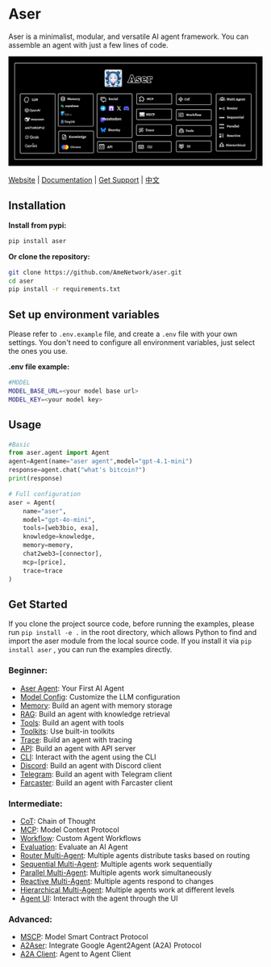 # Aser

Aser is a minimalist, modular, and versatile AI agent framework. You can assemble an agent with just a few lines of code.

![](./examples/images/architecture.png)

[Website](https://ame.network) | [Documentation](https://docs.ame.network/aser/overview) | [Get Support](https://t.me/hello_rickey) | [中文](./README_CN.md)

## Installation

**Install from pypi:**

```bash
pip install aser
```

**Or clone the repository:**

```bash
git clone https://github.com/AmeNetwork/aser.git
cd aser
pip install -r requirements.txt
```

## Set up environment variables

Please refer to `.env.example` file, and create a `.env` file with your own settings. You don't need to configure all environment variables, just select the ones you use.

**.env file example:**

```bash
#MODEL
MODEL_BASE_URL=<your model base url>
MODEL_KEY=<your model key>
```

## Usage

```python
#Basic
from aser.agent import Agent
agent=Agent(name="aser agent",model="gpt-4.1-mini")
response=agent.chat("what's bitcoin?")
print(response)
```

```python
# Full configuration
aser = Agent(
    name="aser",
    model="gpt-4o-mini",
    tools=[web3bio, exa],
    knowledge=knowledge,
    memory=memory,
    chat2web3=[connector],
    mcp=[price],
    trace=trace
)
```

## Get Started

If you clone the project source code, before running the examples, please run `pip install -e .` in the root directory, which allows Python to find and import the aser module from the local source code. If you install it via `pip install aser` , you can run the examples directly.

### Beginner:

- [Aser Agent](./examples/agent.py): Your First AI Agent
- [Model Config](./examples/agent_model.py): Customize the LLM configuration
- [Memory](./examples/agent_memory.py): Build an agent with memory storage
- [RAG](./examples/agent_knowledge.py): Build an agent with knowledge retrieval
- [Tools](./examples/agent_tools.py): Build an agent with tools
- [Toolkits](./examples/agent_toolkits.py): Use built-in toolkits
- [Trace](./examples/agent_trace.py): Build an agent with tracing
- [API](./examples/agent_api.py): Build an agent with API server
- [CLI](./examples/agent_cli.py): Interact with the agent using the CLI
- [Discord](./examples/agent_discord.py): Build an agent with Discord client
- [Telegram](./examples/agent_telegram.py): Build an agent with Telegram client
- [Farcaster](./examples/agent_farcaster.py): Build an agent with Farcaster client

### Intermediate:

- [CoT](./examples/agent_cot.py): Chain of Thought
- [MCP](./examples/agent_mcp.py): Model Context Protocol 
- [Workflow](./examples/agent_workflow.py): Custom Agent Workflows
- [Evaluation](./examples/agent_evaluation.py): Evaluate an AI Agent
- [Router Multi-Agent](./examples/router_multi_agent.py): Multiple agents distribute tasks based on routing
- [Sequential Multi-Agent](./examples/sequential_multi_agent.py): Multiple agents work sequentially
- [Parallel Multi-Agent](./examples/parallel_multi_agent.py): Multiple agents work simultaneously
- [Reactive Multi-Agent](./examples/reactive_multi_agent.py): Multiple agents respond to changes
- [Hierarchical Multi-Agent](./examples/hierarchical_multi_agent.py): Multiple agents work at different levels
- [Agent UI](https://github.com/AmeNetwork/ame-ui): Interact with the agent through the UI

### Advanced:

- [MSCP](https://github.com/AmeNetwork/Model-Smart-Contract-Protocol): Model Smart Contract Protocol
- [A2Aser](./examples/a2aser.py): Integrate Google Agent2Agent (A2A) Protocol
- [A2A Client](./examples/a2a_client.py): Agent to Agent Client
